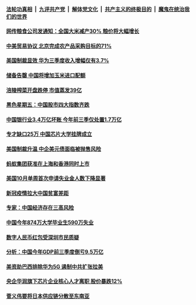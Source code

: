 

####  [法轮功真相](../../../../basic/blob/master/README.md?t=10251631) &nbsp;|&nbsp; [九评共产党](../../../../9ping.md/blob/master/README.md?t=10251631) &nbsp;|&nbsp; [解体党文化](../../../../jtdwh.md/blob/master/README.md?t=10251631)  &nbsp;|&nbsp; [共产主义的终极目的](../../../../gczydzjmd.md/blob/master/README.md?t=10251631) &nbsp;|&nbsp; [魔鬼在统治我们的世界](../../../../mgztzwmdsj.md/blob/master/README.md?t=10251631) 

#### [网传粮食公司发通知：全国大米减产30%  粮价将大幅增长](../pages/soh7/435535.md?t=10251631) 
#### [中美贸易协议 北京完成农产品采购目标的71%](../pages/soh7/435331.md?t=10251631) 
#### [美国制裁显效 华为三季度收入增幅仅有3.7%](../pages/soh7/435301.md?t=10251631) 
#### [储备告罄 中国将增加玉米进口配额](../pages/soh7/435286.md?t=10251631) 
#### [涪陵榨菜开盘跌停 市值蒸发39亿](../pages/soh7/435250.md?t=10251631) 
#### [黑色星期五：中国股市四大指数齐跌](../pages/soh7/435223.md?t=10251631) 
#### [中国银行业3.4万亿坏账 今年前三季仅处置1.7万亿](../pages/soh7/434983.md?t=10251631) 
#### [专才缺口25万 中国芯片大学挂牌成立](../pages/soh7/434971.md?t=10251631) 
#### [美国制裁升温 中企美元债面临被抛售风险](../pages/soh7/434965.md?t=10251631) 
#### [蚂蚁集团获准在上海和香港同时上市](../pages/soh7/434962.md?t=10251631) 
#### [美国10月单周首次申请失业金人数下降显著](../pages/soh7/434884.md?t=10251631) 
#### [新冠疫情拉大中国贫富差距](../pages/soh7/434899.md?t=10251631) 
#### [专家：中国经济存在三高风险](../pages/soh7/434593.md?t=10251631) 
#### [中国今年874万大学毕业生590万失业](../pages/soh7/434590.md?t=10251631) 
#### [数字人民币红包受深圳市民质疑](../pages/soh7/434584.md?t=10251631) 
#### [分析：中国今年GDP前三季度倒亏9.5万亿](../pages/soh7/434482.md?t=10251631) 
#### [美资助巴西排除华为5G 遏制中共扩张拉美](../pages/soh7/434362.md?t=10251631) 
#### [央企华润旗下芯片企业核心人才离职 股价暴跌12%](../pages/soh7/434182.md?t=10251631) 
#### [菅义伟要将日本供应链分散至东南亚](../pages/soh7/434176.md?t=10251631) 
